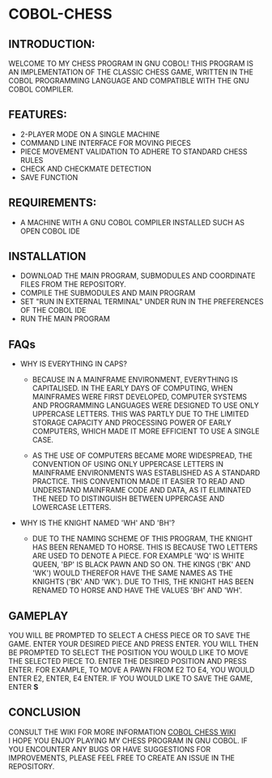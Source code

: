 # COBOL-CHESS
## INTRODUCTION:

WELCOME TO MY CHESS PROGRAM IN GNU COBOL! THIS PROGRAM IS AN IMPLEMENTATION OF THE CLASSIC CHESS GAME, WRITTEN IN THE COBOL PROGRAMMING LANGUAGE AND COMPATIBLE WITH THE GNU COBOL COMPILER.

## FEATURES:
 - 2-PLAYER MODE ON A SINGLE MACHINE
 - COMMAND LINE INTERFACE FOR MOVING PIECES
 - PIECE MOVEMENT VALIDATION TO ADHERE TO STANDARD CHESS RULES
 - CHECK AND CHECKMATE DETECTION
 - SAVE FUNCTION

## REQUIREMENTS:
 - A MACHINE WITH A GNU COBOL COMPILER INSTALLED SUCH AS OPEN COBOL IDE
  
## INSTALLATION
 - DOWNLOAD THE MAIN PROGRAM, SUBMODULES AND COORDINATE FILES FROM THE REPOSITORY.
 - COMPILE THE SUBMODULES AND MAIN PROGRAM
 - SET "RUN IN EXTERNAL TERMINAL" UNDER RUN IN THE PREFERENCES OF THE COBOL IDE
 - RUN THE MAIN PROGRAM

## FAQs
- WHY IS EVERYTHING IN CAPS?
  - BECAUSE IN A MAINFRAME ENVIRONMENT, EVERYTHING IS CAPITALISED. IN THE EARLY DAYS OF COMPUTING, WHEN MAINFRAMES WERE FIRST DEVELOPED, COMPUTER SYSTEMS AND PROGRAMMING LANGUAGES WERE DESIGNED TO USE ONLY UPPERCASE LETTERS. THIS WAS PARTLY DUE TO THE LIMITED STORAGE CAPACITY AND PROCESSING POWER OF EARLY COMPUTERS, WHICH MADE IT MORE EFFICIENT TO USE A SINGLE CASE.

  - AS THE USE OF COMPUTERS BECAME MORE WIDESPREAD, THE CONVENTION OF USING ONLY UPPERCASE LETTERS IN MAINFRAME ENVIRONMENTS WAS ESTABLISHED AS A STANDARD PRACTICE. THIS CONVENTION MADE IT EASIER TO READ AND UNDERSTAND MAINFRAME CODE AND DATA, AS IT ELIMINATED THE NEED TO DISTINGUISH BETWEEN UPPERCASE AND LOWERCASE LETTERS.

- WHY IS THE KNIGHT NAMED 'WH' AND 'BH'?
  - DUE TO THE NAMING SCHEME OF THIS PROGRAM, THE KNIGHT HAS BEEN RENAMED TO HORSE. THIS IS BECAUSE TWO LETTERS ARE USED TO DENOTE A PIECE. FOR EXAMPLE 'WQ' IS WHITE QUEEN, 'BP' IS BLACK PAWN AND SO ON. THE KINGS ('BK' AND 'WK') WOULD THEREFOR HAVE THE SAME NAMES AS THE KNIGHTS ('BK' AND 'WK'). DUE TO THIS, THE KNIGHT HAS BEEN RENAMED TO HORSE AND HAVE THE VALUES 'BH' AND 'WH'.
  
## GAMEPLAY
YOU WILL BE PROMPTED TO SELECT A CHESS PIECE OR TO SAVE THE GAME. ENTER YOUR DESIRED PIECE AND PRESS ENTER. YOU WILL THEN BE PROMPTED TO SELECT THE POSITION YOU WOULD LIKE TO MOVE THE SELECTED PIECE TO. ENTER THE DESIRED POSITION AND PRESS ENTER. FOR EXAMPLE, TO MOVE A PAWN FROM E2 TO E4, YOU WOULD ENTER E2, ENTER, E4 ENTER. IF YOU WOULD LIKE TO SAVE THE GAME, ENTER **S**


## CONCLUSION
CONSULT THE WIKI FOR MORE INFORMATION [COBOL CHESS WIKI](https://github.com/AntonBystedt/COBOL-CHESS/wiki)  
I HOPE YOU ENJOY PLAYING MY CHESS PROGRAM IN GNU COBOL. IF YOU ENCOUNTER ANY BUGS OR HAVE SUGGESTIONS FOR IMPROVEMENTS, PLEASE FEEL FREE TO CREATE AN ISSUE IN THE REPOSITORY.
